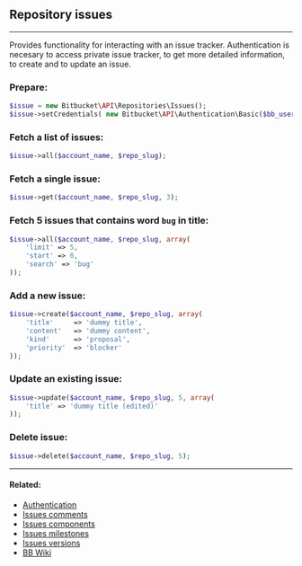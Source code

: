## Repository issues

----
Provides functionality for interacting with an issue tracker. Authentication is necesary to access private issue tracker, to get more detailed information, to create and to update an issue.

### Prepare:
```php
$issue = new Bitbucket\API\Repositories\Issues();
$issue->setCredentials( new Bitbucket\API\Authentication\Basic($bb_user, $bb_pass) );
```

### Fetch a list of issues:
```php
$issue->all($account_name, $repo_slug);
```

### Fetch a single issue:
```php
$issue->get($account_name, $repo_slug, 3);
```

### Fetch 5 issues that contains word `bug` in title:
```php
$issue->all($account_name, $repo_slug, array(
    'limit' => 5,
    'start' => 0,
    'search' => 'bug'
));
```

### Add a new issue:
```php
$issue->create($account_name, $repo_slug, array(
    'title'     => 'dummy title',
    'content'   => 'dummy content',
    'kind'      => 'proposal',
    'priority'  => 'blocker'
));
```

### Update an existing issue:
```php
$issue->update($account_name, $repo_slug, 5, array(
    'title' => 'dummy title (edited)'
));
```

### Delete issue:
```php
$issue->delete($account_name, $repo_slug, 5);
```

----

#### Related:
  * [Authentication](../authentication.md)
  * [Issues comments](issues/comments.md)
  * [Issues components](issues/components.md)
  * [Issues milestones](issues/milestones.md)
  * [Issues versions](issues/versions.md)
  * [BB Wiki](https://confluence.atlassian.com/display/BITBUCKET/issues+Resource#issuesResource-Overview)
